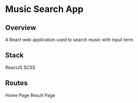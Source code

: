 # Music Search App

## Overview

A React web application used to search music with input term

## Stack
ReactJS
SCSS

## Routes
Home Page
Result Page